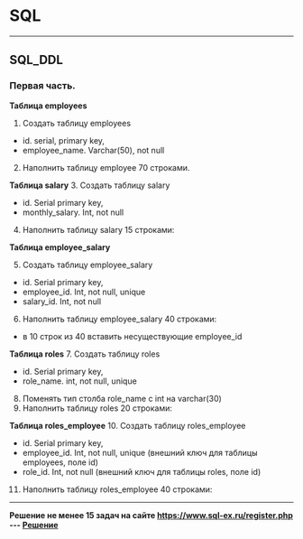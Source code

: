 # SQL
____________________________________________________________________________________________________________________________________________
## SQL_DDL
### Первая часть.

**Таблица employees**
1. Создать таблицу employees
- id. serial,  primary key,
- employee_name. Varchar(50), not null
2. Наполнить таблицу employee 70 строками.

**Таблица salary**
3. Создать таблицу salary
- id. Serial  primary key,
- monthly_salary. Int, not null
4. Наполнить таблицу salary 15 строками:

**Таблица employee_salary**

5. Создать таблицу employee_salary
- id. Serial  primary key,
- employee_id. Int, not null, unique
- salary_id. Int, not null
6. Наполнить таблицу employee_salary 40 строками:
- в 10 строк из 40 вставить несуществующие employee_id

**Таблица roles**
7. Создать таблицу roles
- id. Serial  primary key,
- role_name. int, not null, unique
8. Поменять тип столба role_name с int на varchar(30)
9. Наполнить таблицу roles 20 строками:

**Таблица roles_employee**
10. Создать таблицу roles_employee
- id. Serial  primary key,
- employee_id. Int, not null, unique (внешний ключ для таблицы employees, поле id)
- role_id. Int, not null (внешний ключ для таблицы roles, поле id)
11. Наполнить таблицу roles_employee 40 строками:

____________________________________________________________________________________________________________________________________________
 **Решение не менее 15 задач на сайте https://www.sql-ex.ru/register.php --- [Решение](https://github.com/VladimirTz/SQL/blob/main/sql-ex)**
